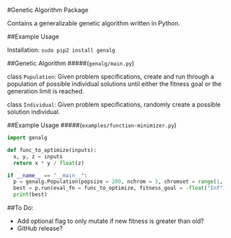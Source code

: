 #Genetic Algorithm Package

Contains a generalizable genetic algorithm written in Python.


##Example Usage

Installation: `sudo pip2 install genalg`


##Genetic Algorithm
#####(`genalg/main.py`)

class `Population`: Given problem specifications, create and run through a population of possible individual solutions until either the fitness goal or the generation limit is reached.

class `Individual`: Given problem specifications, randomly create a possible solution individual.


##Example Usage
#####(`examples/function-minimizer.py`)

```python
import genalg

def func_to_optimize(inputs):
  x, y, z = inputs
  return x * y / float(z)

if __name__ == "__main__":
  p = genalg.Population(popsize = 200, nchrom = 3, chromset = range(1, 20))
  best = p.run(eval_fn = func_to_optimize, fitness_goal = -float("Inf"), generations = 300, minimize = True)
  print(best)
```


##To Do:

* Add optional flag to only mutate if new fitness is greater than old?
* GitHub release?

